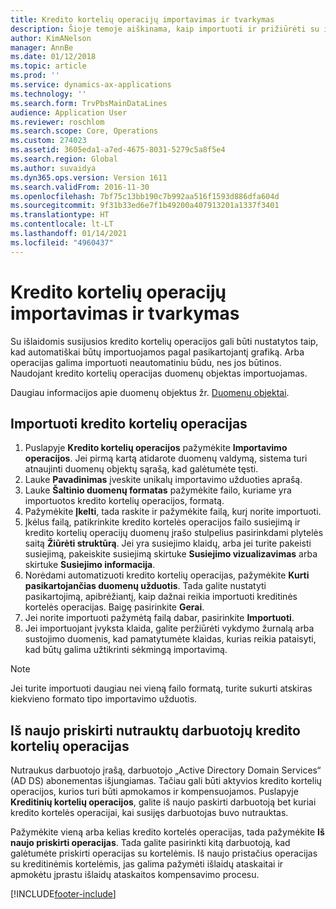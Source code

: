 ```yaml
---
title: Kredito kortelių operacijų importavimas ir tvarkymas
description: Šioje temoje aiškinama, kaip importuoti ir prižiūrėti su išlaidomis susijusias kredito kortelių operacijas. Šias operacijas galima nustatyti taip, kad jos būtų automatiškai importuojamos pagal pasikartojantį grafiką, arba pagal poreikį jas galima importuoti neautomatiškai.
author: KimANelson
manager: AnnBe
ms.date: 01/12/2018
ms.topic: article
ms.prod: ''
ms.service: dynamics-ax-applications
ms.technology: ''
ms.search.form: TrvPbsMainDataLines
audience: Application User
ms.reviewer: roschlom
ms.search.scope: Core, Operations
ms.custom: 274023
ms.assetid: 3605eda1-a7ed-4675-8031-5279c5a8f5e4
ms.search.region: Global
ms.author: suvaidya
ms.dyn365.ops.version: Version 1611
ms.search.validFrom: 2016-11-30
ms.openlocfilehash: 7bf75c13bb190c7b992aa516f1593d886dfa604d
ms.sourcegitcommit: 9f31b33ed6e7f1b49200a407913201a1337f3401
ms.translationtype: HT
ms.contentlocale: lt-LT
ms.lasthandoff: 01/14/2021
ms.locfileid: "4960437"
---
```

# <a name="import-and-maintain-credit-card-transactions"></a>Kredito kortelių operacijų importavimas ir tvarkymas

Su išlaidomis susijusios kredito kortelių operacijos gali būti nustatytos taip, kad automatiškai būtų importuojamos pagal pasikartojantį grafiką. Arba operacijas galima importuoti neautomatiniu būdu, nes jos būtinos. Naudojant kredito kortelių operacijas duomenų objektas importuojamas.

Daugiau informacijos apie duomenų objektus žr. [Duomenų objektai](https://docs.microsoft.com/dynamics365/fin-ops-core/dev-itpro/data-entities/data-entities).

## <a name="import-credit-card-transactions"></a>Importuoti kredito kortelių operacijas

1. Puslapyje **Kredito kortelių operacijos** pažymėkite **Importavimo operacijos**. Jei pirmą kartą atidarote duomenų valdymą, sistema turi atnaujinti duomenų objektų sąrašą, kad galėtumėte tęsti.
2. Lauke **Pavadinimas** įveskite unikalų importavimo užduoties aprašą.
3. Lauke **Šaltinio duomenų formatas** pažymėkite failo, kuriame yra importuotos kredito kortelių operacijos, formatą.
4. Pažymėkite **Įkelti**, tada raskite ir pažymėkite failą, kurį norite importuoti.
5. Įkėlus failą, patikrinkite kredito kortelės operacijos failo susiejimą ir kredito kortelių operacijų duomenų įrašo stulpelius pasirinkdami plytelės saitą **Žiūrėti struktūrą**. Jei yra susiejimo klaidų, arba jei turite pakeisti susiejimą, pakeiskite susiejimą skirtuke **Susiejimo vizualizavimas** arba skirtuke **Susiejimo informacija**.
6. Norėdami automatizuoti kredito kortelių operacijas, pažymėkite **Kurti pasikartojančias duomenų užduotis**. Tada galite nustatyti pasikartojimą, apibrėžiantį, kaip dažnai reikia importuoti kreditinės kortelės operacijas. Baigę pasirinkite **Gerai**.
7. Jei norite importuoti pažymėtą failą dabar, pasirinkite **Importuoti**.
8. Jei importuojant įvyksta klaida, galite peržiūrėti vykdymo žurnalą arba sustojimo duomenis, kad pamatytumėte klaidas, kurias reikia pataisyti, kad būtų galima užtikrinti sėkmingą importavimą.

> [!NOTE]
> Jei turite importuoti daugiau nei vieną failo formatą, turite sukurti atskiras kiekvieno formato tipo importavimo užduotis.

## <a name="reassign-the-credit-card-transactions-for-terminated-employees"></a>Iš naujo priskirti nutrauktų darbuotojų kredito kortelių operacijas

Nutraukus darbuotojo įrašą, darbuotojo „Active Directory Domain Services“ (AD DS) abonementas išjungiamas. Tačiau gali būti aktyvios kredito kortelių operacijos, kurios turi būti apmokamos ir kompensuojamos. Puslapyje **Kreditinių kortelių operacijos**, galite iš naujo paskirti darbuotoją bet kuriai kredito kortelės operacijai, kai susijęs darbuotojas buvo nutrauktas.

Pažymėkite vieną arba kelias kredito kortelės operacijas, tada pažymėkite **Iš naujo priskirti operacijas**. Tada galite pasirinkti kitą darbuotoją, kad galėtumėte priskirti operacijas su kortelėmis. Iš naujo pristačius operacijas su kreditinėmis kortelėmis, jas galima pažymėti išlaidų ataskaitai ir apmokėtu įprastu išlaidų ataskaitos kompensavimo procesu.


[!INCLUDE[footer-include](../includes/footer-banner.md)]